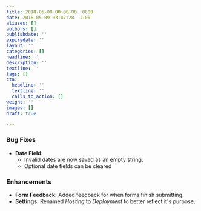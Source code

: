 ```yaml
---
title: 2018-05-08 00:00:00 +0000
date: 2018-05-09 03:47:28 -1100
aliases: []
authors: []
publishdate: ''
expirydate: ''
layout: ''
categories: []
headline: ''
description: ''
textline: ''
tags: []
cta:
  headline: ''
  textline: ''
  calls_to_action: []
weight: ''
images: []
draft: true

---
```

### Bug Fixes

* **Date Field:** 
  * Invalid dates are now saved as an empty string.
  * Optional date fields can be cleared

### Enhancements

* **Form Feedback:** Added feedback for when forms finish submitting.
* **Settings:** Renamed _Hosting_ to _Deployment_ to better reflect it's purpose.
